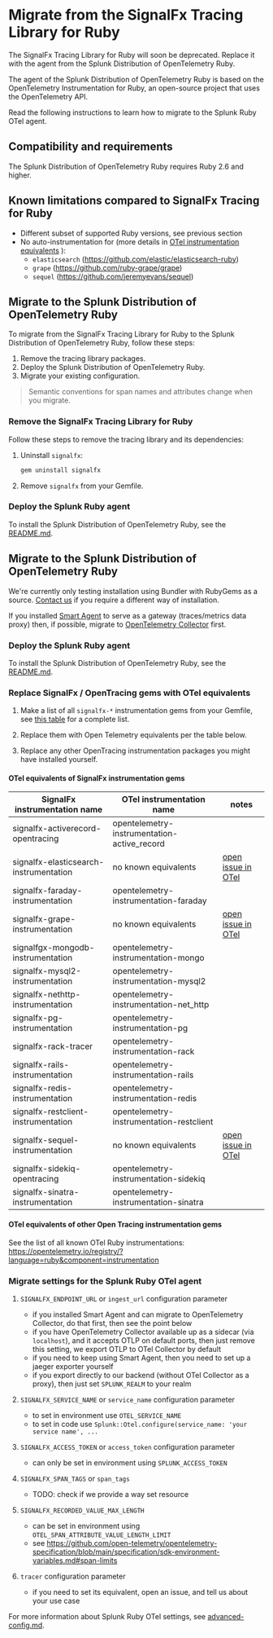 # Migrate from the SignalFx Tracing Library for Ruby

The SignalFx Tracing Library for Ruby will soon be deprecated. Replace it with the
agent from the Splunk Distribution of OpenTelemetry Ruby.

The agent of the Splunk Distribution of OpenTelemetry Ruby is based on
the OpenTelemetry Instrumentation for Ruby, an open-source project that
uses the OpenTelemetry API.

Read the following instructions to learn how to migrate to the Splunk
Ruby OTel agent.

## Compatibility and requirements

The Splunk Distribution of OpenTelemetry Ruby requires Ruby 2.6 and
higher.

## Known limitations compared to SignalFx Tracing for Ruby

- Different subset of supported Ruby versions, see previous section
- No auto-instrumentation for
  (more details in
  [OTel instrumentation equivalents](#signalfx-instrumentations-equivalents)
  ):
    - `elasticsearch` (<https://github.com/elastic/elasticsearch-ruby>)
    - `grape` (<https://github.com/ruby-grape/grape>)
    - `sequel` (<https://github.com/jeremyevans/sequel>)

## Migrate to the Splunk Distribution of OpenTelemetry Ruby

To migrate from the SignalFx Tracing Library for Ruby to the Splunk
Distribution of OpenTelemetry Ruby, follow these steps:

1.  Remove the tracing library packages.
2.  Deploy the Splunk Distribution of OpenTelemetry Ruby.
3.  Migrate your existing configuration.

> Semantic conventions for span names and attributes change when you
migrate.

### Remove the SignalFx Tracing Library for Ruby

Follow these steps to remove the tracing library and its dependencies:

1.  Uninstall `signalfx`:

    ``` bash
    gem uninstall signalfx
    ```

1.  Remove `signalfx` from your Gemfile.

### Deploy the Splunk Ruby agent

To install the Splunk Distribution of OpenTelemetry Ruby, see the [README.md](README.md).

## Migrate to the Splunk Distribution of OpenTelemetry Ruby

We're currently only testing installation using Bundler with RubyGems as a source.
[Contact us](mailto:ssg-observability-instrumentals-ruby@splunk.com) if you require a different way of installation.

If you installed
[Smart Agent](https://github.com/signalfx/signalfx-agent)
to serve as a gateway (traces/metrics data proxy) then,
if possible, migrate to
[OpenTelemetry Collector](https://docs.splunk.com/Observability/gdi/opentelemetry/resources.html)
first.

### Deploy the Splunk Ruby agent

To install the Splunk Distribution of OpenTelemetry Ruby, see the [README.md](README.md).

### Replace SignalFx / OpenTracing gems with OTel equivalents

1.  Make a list of all `signalfx-*` instrumentation gems from your Gemfile, see
    [this table](https://github.com/signalfx/signalfx-ruby-tracing#supported-libraries)
    for a complete list.

1.  Replace them with Open Telemetry equivalents per the table below.

1.  Replace any other OpenTracing instrumentation packages you might have installed yourself.

<a name="signalfx-instrumentations-equivalents"></a>
#### OTel equivalents of SignalFx instrumentation gems

| SignalFx instrumentation name | OTel instrumentation name | notes |
| ----------------------------- | ------------------------- | ----- |
| signalfx-activerecord-opentracing | opentelemetry-instrumentation-active_record | |
| signalfx-elasticsearch-instrumentation | no known equivalents | [open issue in OTel](https://github.com/open-telemetry/opentelemetry-ruby-contrib/issues/8) |
| signalfx-faraday-instrumentation       | opentelemetry-instrumentation-faraday | |
| signalfx-grape-instrumentation         | no known equivalents | [open issue in OTel](https://github.com/open-telemetry/opentelemetry-ruby-contrib/issues/9) |
| signalfgx-mongodb-instrumentation      | opentelemetry-instrumentation-mongo | |
| signalfx-mysql2-instrumentation        | opentelemetry-instrumentation-mysql2 | |
| signalfx-nethttp-instrumentation       | opentelemetry-instrumentation-net_http | |
| signalfx-pg-instrumentation            | opentelemetry-instrumentation-pg | |
| signalfx-rack-tracer                   | opentelemetry-instrumentation-rack | |
| signalfx-rails-instrumentation         | opentelemetry-instrumentation-rails | |
| signalfx-redis-instrumentation         | opentelemetry-instrumentation-redis | |
| signalfx-restclient-instrumentation    | opentelemetry-instrumentation-restclient | |
| signalfx-sequel-instrumentation        | no known equivalents | [open issue in OTel](https://github.com/open-telemetry/opentelemetry-ruby-contrib/issues/11) |
| signalfx-sidekiq-opentracing           | opentelemetry-instrumentation-sidekiq | |
| signalfx-sinatra-instrumentation       | opentelemetry-instrumentation-sinatra | |

#### OTel equivalents of other Open Tracing instrumentation gems

See the list of all known OTel Ruby instrumentations: <https://opentelemetry.io/registry/?language=ruby&component=instrumentation>

### Migrate settings for the Splunk Ruby OTel agent

1. `SIGNALFX_ENDPOINT_URL` or `ingest_url` configuration parameter
    - if you installed Smart Agent and can migrate to OpenTelemetry Collector, do that first, then see the point below
    - if you have OpenTelemetry Collector available up as a sidecar (via `localhost`),
      and it accepts OTLP on default ports, then just remove this setting, we export OTLP to OTel Collector by default
    - if you need to keep using Smart Agent, then you need to set up a jaeger exporter yourself
    - if you export directly to our backend (without OTel Collector as a proxy),
      then just set `SPLUNK_REALM` to your realm

1. `SIGNALFX_SERVICE_NAME` or `service_name` configuration parameter
    - to set in environment use `OTEL_SERVICE_NAME`
    - to set in code use `Splunk::Otel.configure(service_name: 'your service name', ...`

1. `SIGNALFX_ACCESS_TOKEN` or `access_token` configuration parameter
    - can only be set in environment using `SPLUNK_ACCESS_TOKEN`

1. `SIGNALFX_SPAN_TAGS` or `span_tags`
    - TODO: check if we provide a way set resource

1. `SIGNALFX_RECORDED_VALUE_MAX_LENGTH`
    - can be set in environment using `OTEL_SPAN_ATTRIBUTE_VALUE_LENGTH_LIMIT`
    - see <https://github.com/open-telemetry/opentelemetry-specification/blob/main/specification/sdk-environment-variables.md#span-limits>

1. `tracer` configuration parameter
    - if you need to set its equivalent, open an issue, and tell us about your use case

For more information about Splunk Ruby OTel settings, see [advanced-config.md](docs/advanced-config.md).
